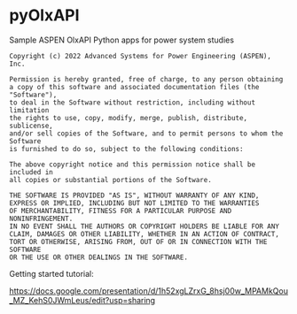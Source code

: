 # pyOlxAPI
Sample ASPEN OlxAPI Python apps for power system studies

    Copyright (c) 2022 Advanced Systems for Power Engineering (ASPEN), Inc.

    Permission is hereby granted, free of charge, to any person obtaining
    a copy of this software and associated documentation files (the "Software"),
    to deal in the Software without restriction, including without limitation
    the rights to use, copy, modify, merge, publish, distribute, sublicense,
    and/or sell copies of the Software, and to permit persons to whom the Software
    is furnished to do so, subject to the following conditions:

    The above copyright notice and this permission notice shall be included in
    all copies or substantial portions of the Software.

    THE SOFTWARE IS PROVIDED "AS IS", WITHOUT WARRANTY OF ANY KIND,
    EXPRESS OR IMPLIED, INCLUDING BUT NOT LIMITED TO THE WARRANTIES
    OF MERCHANTABILITY, FITNESS FOR A PARTICULAR PURPOSE AND NONINFRINGEMENT.
    IN NO EVENT SHALL THE AUTHORS OR COPYRIGHT HOLDERS BE LIABLE FOR ANY
    CLAIM, DAMAGES OR OTHER LIABILITY, WHETHER IN AN ACTION OF CONTRACT,
    TORT OR OTHERWISE, ARISING FROM, OUT OF OR IN CONNECTION WITH THE SOFTWARE
    OR THE USE OR OTHER DEALINGS IN THE SOFTWARE.

Getting started tutorial:

https://docs.google.com/presentation/d/1h52xgLZrxG_8hsj00w_MPAMkQou_MZ_KehS0JWmLeus/edit?usp=sharing

